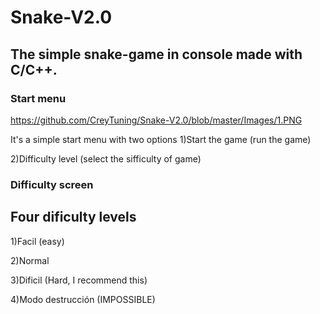 # Snake-V2.0

## The simple snake-game in console made with C/C++.


### Start menu
https://github.com/CreyTuning/Snake-V2.0/blob/master/Images/1.PNG

It's a simple start menu with two options
1)Start the game (run the game)

2)Difficulty level (select the sifficulty of game)

### Difficulty screen
## Four dificulty levels

1)Facil (easy)

2)Normal

3)Dificil (Hard, I recommend this)

4)Modo destrucción (IMPOSSIBLE)
